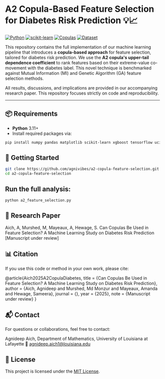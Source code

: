 # A2 Copula-Based Feature Selection for Diabetes Risk Prediction 💡📈

[![Python](https://img.shields.io/badge/Python-3.11+-blue?logo=python&logoColor=white)](https://www.python.org/)
[![scikit-learn](https://img.shields.io/badge/ML-scikit--learn%2Fxgboost%2Ftensorflow-orange)](https://scikit-learn.org/stable/)
[![Copulas](https://img.shields.io/badge/Stats-Copula%20Modeling-6E40AA)](https://en.wikipedia.org/wiki/Copula_(probability_theory))
[![Dataset](https://img.shields.io/badge/Data-UCI%20CDC%20Diabetes-33AA55)](https://doi.org/10.24432/C53919)

This repository contains the full implementation of our machine learning pipeline that introduces a **copula-based approach** for feature selection, tailored for diabetes risk prediction. We use the **A2 copula's upper-tail dependence coefficient** to rank features based on their extreme-value co-movement with the diabetes label. This novel technique is benchmarked against Mutual Information (MI) and Genetic Algorithm (GA) feature selection methods.

All results, discussions, and implications are provided in our accompanying research paper. This repository focuses strictly on code and reproducibility.

---

## 📦 Requirements

- **Python** 3.11+
- Install required packages via:

```bash
pip install numpy pandas matplotlib scikit-learn xgboost tensorflow ucimlrepo
```

## 🚀 Getting Started
```bash
git clone https://github.com/agnivibes/a2-copula-feature-selection.git
cd a2-copula-feature-selection
```

## Run the full analysis:
```bash
python a2_feature_selection.py
```

## 🔬 Research Paper
Aich, A, Murshed, M, Mayeaux, A, Hewage, S. Can Copulas Be Used in Feature Selection? 
A Machine Learning Study on Diabetes Risk Prediction [Manuscript under review]

## 📊 Citation
If you use this code or method in your own work, please cite:

@article{Aich2025A2CopulaDiabetes,
  title   = {Can Copulas Be Used in Feature Selection? A Machine Learning Study on Diabetes Risk Prediction},
  author  = {Aich, Agnideep and Murshed, Md Monzur and Mayeaux, Amanda and Hewage, Sameera},
  journal = {},
  year    = {2025},
  note    = {Manuscript under review}
}

## 📬 Contact
For questions or collaborations, feel free to contact:

Agnideep Aich,
Department of Mathematics, University of Louisiana at Lafayette
📧 agnideep.aich1@louisiana.edu

## 📝 License

This project is licensed under the [MIT License](LICENSE).
